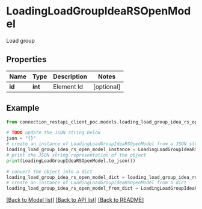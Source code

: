 # LoadingLoadGroupIdeaRSOpenModel

Load group

## Properties

Name | Type | Description | Notes
------------ | ------------- | ------------- | -------------
**id** | **int** | Element Id | [optional] 

## Example

```python
from connection_restapi_client_poc.models.loading_load_group_idea_rs_open_model import LoadingLoadGroupIdeaRSOpenModel

# TODO update the JSON string below
json = "{}"
# create an instance of LoadingLoadGroupIdeaRSOpenModel from a JSON string
loading_load_group_idea_rs_open_model_instance = LoadingLoadGroupIdeaRSOpenModel.from_json(json)
# print the JSON string representation of the object
print(LoadingLoadGroupIdeaRSOpenModel.to_json())

# convert the object into a dict
loading_load_group_idea_rs_open_model_dict = loading_load_group_idea_rs_open_model_instance.to_dict()
# create an instance of LoadingLoadGroupIdeaRSOpenModel from a dict
loading_load_group_idea_rs_open_model_from_dict = LoadingLoadGroupIdeaRSOpenModel.from_dict(loading_load_group_idea_rs_open_model_dict)
```
[[Back to Model list]](../README.md#documentation-for-models) [[Back to API list]](../README.md#documentation-for-api-endpoints) [[Back to README]](../README.md)


